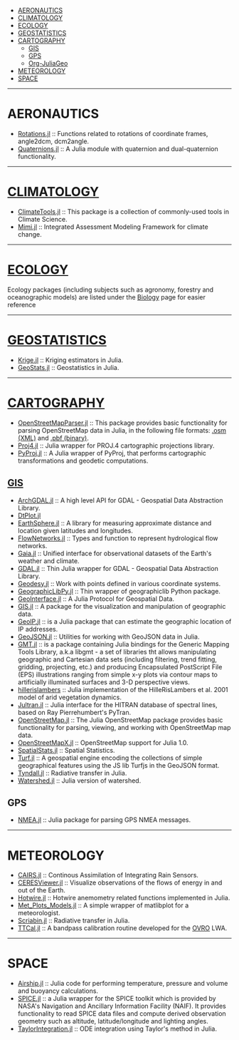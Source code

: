 + [AERONAUTICS](#aeronautics)
+ [CLIMATOLOGY](#climatology)
+ [ECOLOGY](#ecology)
+ [GEOSTATISTICS](#geostatistics)
+ [CARTOGRAPHY](#cartography)
  + [GIS](#gis)
  + [GPS](#gps)
  + [Org-JuliaGeo](#org-juliageo)
+ [METEOROLOGY](#meteorology)
+ [SPACE](#space)

----

# AERONAUTICS
+ [Rotations.jl](https://github.com/ronisbr/Rotations.jl) :: Functions related to rotations of coordinate frames, angle2dcm, dcm2angle.
+ [Quaternions.jl](https://github.com/forio/Quaternions.jl) :: A Julia module with quaternion and dual-quaternion functionality.

----

# [CLIMATOLOGY](https://en.wikipedia.org/wiki/Category:Climatology)
+ [ClimateTools.jl](https://github.com/Balinus/ClimateTools.jl) :: This package is a collection of commonly-used tools in Climate Science.
+ [Mimi.jl](https://github.com/anthofflab/Mimi.jl) :: Integrated Assessment Modeling Framework for climate change.

----

# [ECOLOGY](https://en.wikipedia.org/wiki/Category:Ecology)
Ecology packages (including subjects such as agronomy, forestry and oceanographic models) are listed under the [Biology](Biology.md) page for easier reference

----

# [GEOSTATISTICS](https://en.wikipedia.org/wiki/Geostatistics)
+ [Krige.jl](https://github.com/njwilson23/Krige.jl) :: Kriging estimators in Julia.
+ [GeoStats.jl](https://github.com/juliohm/GeoStats.jl) :: Geostatistics in Julia.

----

# [CARTOGRAPHY](https://en.wikipedia.org/wiki/Category:Cartography)
+ [OpenStreetMapParser.jl](https://github.com/yeesian/OpenStreetMapParser.jl) :: This package provides basic functionality for parsing OpenStreetMap data in Julia, in the following file formats: [.osm (XML)](http://wiki.openstreetmap.org/wiki/OSM_XML) and [.pbf (binary)](http://wiki.openstreetmap.org/wiki/PBF_Format).
+ [Proj4.jl](https://github.com/JuliaGeo/Proj4.jl) :: Julia wrapper for PROJ.4 cartographic projections library. 
+ [PyProj.jl](https://github.com/kshramt/PyProj.jl) ::  A Julia wrapper of PyProj, that performs cartographic transformations and geodetic computations.

[//]: # (######################################################################)

## [GIS](https://en.wikipedia.org/wiki/Geographic_information_system)
+ [ArchGDAL.jl](https://github.com/yeesian/ArchGDAL.jl) :: A high level API for GDAL - Geospatial Data Abstraction Library.
+ [DtPlot.jl](https://github.com/dejakaymac/DtPlot.jl)
+ [EarthSphere.jl](https://github.com/cuevasclemente/EarthSphere.jl) :: A library for measuring approximate distance and location given latitudes and longitudes.
+ [FlowNetworks.jl](https://github.com/scheidan/FlowNetworks.jl) :: Types and function to represent hydrological flow networks.
+ [Gaia.jl](https://github.com/jsbj/Gaia.jl) :: Unified interface for observational datasets of the Earth's weather and climate.
+ [GDAL.jl](https://github.com/JuliaGeo/GDAL.jl) :: Thin Julia wrapper for GDAL - Geospatial Data Abstraction Library.
+ [Geodesy.jl](https://github.com/JuliaGeo/Geodesy.jl) :: Work with points defined in various coordinate systems.
+ [GeographicLibPy.jl](https://github.com/kshramt/GeographicLibPy.jl) :: Thin wrapper of geographiclib Python package.
+ [GeoInterface.jl](https://github.com/JuliaGeo/GeoInterface.jl) :: A Julia Protocol for Geospatial Data.
+ [GIS.jl](https://github.com/wkearn/GIS.jl) :: A package for the visualization and manipulation of geographic data.
+ [GeoIP.jl](https://github.com/JuliaWeb/GeoIP.jl) :: is a Julia package that can estimate the geographic location of IP addresses.
+ [GeoJSON.jl](https://github.com/JuliaGeo/GeoJSON.jl) :: Utilities for working with GeoJSON data in Julia.
+ [GMT.jl](https://github.com/joa-quim/GMT.jl) :: is a package containing Julia bindings for the Generic Mapping Tools Library, a.k.a libgmt - a set of libraries tht allows manipulating geographic and Cartesian data sets (including filtering, trend fitting, gridding, projecting, etc.) and producing Encapsulated PostScript File (EPS) illustrations ranging from simple x-y plots via contour maps to artificially illuminated surfaces and 3-D perspective views. 
+ [hillerislambers](https://github.com/wkearn/hillerislambers) :: Julia implementation of the HilleRisLambers et al. 2001 model of arid vegetation dynamics.
+ [Jultran.jl](https://github.com/jsbj/Jultran.jl) :: Julia interface for the HITRAN database of spectral lines, based on Ray Pierrehumbert's PyTran.
+ [OpenStreetMap.jl](https://github.com/tedsteiner/OpenStreetMap.jl) :: The Julia OpenStreetMap package provides basic functionality for parsing, viewing, and working with OpenStreetMap map data.
+ [OpenStreetMapX.jl](https://github.com/pszufe/OpenStreetMapX.jl) :: OpenStreetMap support for Julia 1.0.
+ [SpatialStats.jl](https://github.com/dchudz/SpatialStats.jl) :: Spatial Statistics.
+ [Turf.jl](https://github.com/yeesian/Turf.jl) :: A geospatial engine encoding the collections of simple geographical features using the JS lib Turfjs in the GeoJSON format.
+ [Tyndall.jl](https://github.com/jsbj/Tyndall.jl) :: Radiative transfer in Julia.
+ [Watershed.jl](https://github.com/seung-lab/Watershed.jl) :: Julia version of watershed.

[//]: # (######################################################################)

## GPS
+ [NMEA.jl](https://github.com/templarlabs/NMEA.jl) :: Julia package for parsing GPS NMEA messages.


----

# METEOROLOGY
+ [CAIRS.jl](https://github.com/scheidan/CAIRS.jl) :: Continous Assimilation of Integrating Rain Sensors.
+ [CERESViewer.jl](https://github.com/jsbj/CERESViewer.jl) :: Visualize observations of the flows of energy in and out of the Earth.
+ [Hotwire.jl](https://github.com/pjabardo/Hotwire.jl) :: Hotwire anemometry related functions implemented in Julia.
+ [Met_Plots_Models.jl](https://github.com/zhujinxuan/Met_Plots_Models.jl) :: A simple wrapper of matlibplot for a meteorologist.
+ [Scriabin.jl](https://github.com/jsbj/Scriabin.jl) :: Radiative transfer in Julia.
+ [TTCal.jl](https://github.com/mweastwood/TTCal.jl) :: A bandpass calibration routine developed for the [OVRO](https://en.wikipedia.org/wiki/Owens_Valley_Radio_Observatory) LWA.

----

# SPACE
+ [Airship.jl](https://github.com/ordovician/Airship.jl) :: Julia code for performing temperature, pressure and volume and buoyancy calculations.
+ [SPICE.jl](https://github.com/JuliaAstro/SPICE.jl) :: a Julia wrapper for the SPICE toolkit which is provided by NASA's Navigation and Ancillary Information Facility (NAIF). It provides functionality to read SPICE data files and compute derived observation geometry such as altitude, latitude/longitude and lighting angles.
+ [TaylorIntegration.jl](https://github.com/PerezHz/TaylorIntegration.jl) :: ODE integration using Taylor's method in Julia.


